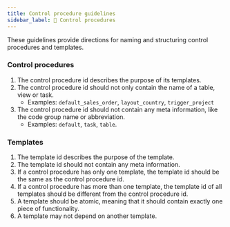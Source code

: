```yaml
---
title: Control procedure guidelines
sidebar_label: 📖 Control procedures
---
```


These guidelines provide directions for naming and structuring control procedures and templates.

### Control procedures

1. The control procedure id describes the purpose of its templates.
1. The control procedure id should not only contain the name of a table, view or task.  
   - Examples: `default_sales_order`, `layout_country`, `trigger_project`
1. The control procedure id should not contain any meta information, like the code group name or abbreviation.  
   - Examples: `default`, `task`, `table`.

### Templates

1. The template id describes the purpose of the template.
2. The template id should not contain any meta information.
3. If a control procedure has only one template, the template id should be the same as the control procedure id.
4. If a control procedure has more than one template, the template id of all templates should be different from the control procedure id.
5. A template should be atomic, meaning that it should contain exactly one piece of functionality.
6. A template may not depend on another template.
